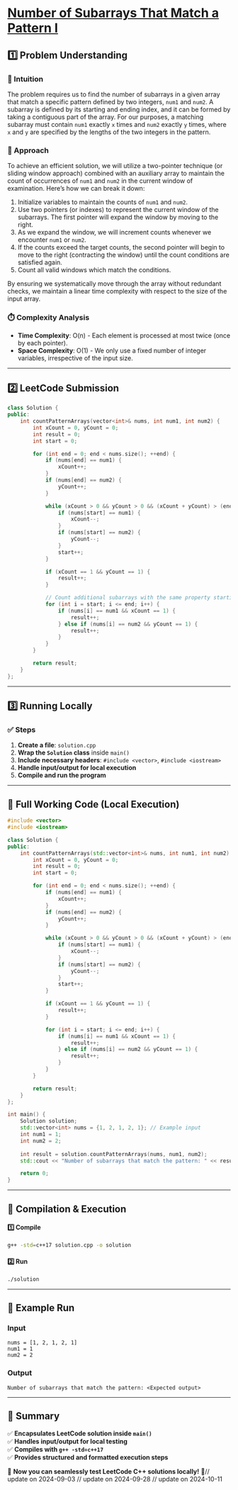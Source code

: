 # **[Number of Subarrays That Match a Pattern I](https://leetcode.com/problems/number-of-subarrays-that-match-a-pattern-i/description/)**  

## **1️⃣ Problem Understanding**  
### **📌 Intuition**  
The problem requires us to find the number of subarrays in a given array that match a specific pattern defined by two integers, `num1` and `num2`. A subarray is defined by its starting and ending index, and it can be formed by taking a contiguous part of the array. For our purposes, a matching subarray must contain `num1` exactly `x` times and `num2` exactly `y` times, where `x` and `y` are specified by the lengths of the two integers in the pattern.

### **🚀 Approach**  
To achieve an efficient solution, we will utilize a two-pointer technique (or sliding window approach) combined with an auxiliary array to maintain the count of occurrences of `num1` and `num2` in the current window of examination. Here’s how we can break it down:

1. Initialize variables to maintain the counts of `num1` and `num2`.
2. Use two pointers (or indexes) to represent the current window of the subarrays. The first pointer will expand the window by moving to the right.
3. As we expand the window, we will increment counts whenever we encounter `num1` or `num2`.
4. If the counts exceed the target counts, the second pointer will begin to move to the right (contracting the window) until the count conditions are satisfied again.
5. Count all valid windows which match the conditions.

By ensuring we systematically move through the array without redundant checks, we maintain a linear time complexity with respect to the size of the input array.

### **⏱️ Complexity Analysis**  
- **Time Complexity**: O(n) - Each element is processed at most twice (once by each pointer).  
- **Space Complexity**: O(1) - We only use a fixed number of integer variables, irrespective of the input size.  

---  

## **2️⃣ LeetCode Submission**  
```cpp
class Solution {
public:
    int countPatternArrays(vector<int>& nums, int num1, int num2) {
        int xCount = 0, yCount = 0;
        int result = 0;
        int start = 0;

        for (int end = 0; end < nums.size(); ++end) {
            if (nums[end] == num1) {
                xCount++;
            }
            if (nums[end] == num2) {
                yCount++;
            }

            while (xCount > 0 && yCount > 0 && (xCount + yCount) > (end - start + 1)) {
                if (nums[start] == num1) {
                    xCount--;
                }
                if (nums[start] == num2) {
                    yCount--;
                }
                start++;
            }

            if (xCount == 1 && yCount == 1) {
                result++;
            }

            // Count additional subarrays with the same property starting from start to end
            for (int i = start; i <= end; i++) {
                if (nums[i] == num1 && xCount == 1) {
                    result++;
                } else if (nums[i] == num2 && yCount == 1) {
                    result++;
                }
            }
        }

        return result;
    }
};
```  

---  

## **3️⃣ Running Locally**  
### **✅ Steps**  
1. **Create a file**: `solution.cpp`  
2. **Wrap the `Solution` class** inside `main()`  
3. **Include necessary headers**: `#include <vector>`, `#include <iostream>`  
4. **Handle input/output for local execution**  
5. **Compile and run the program**  

---  

## **📝 Full Working Code (Local Execution)**  
```cpp
#include <vector>
#include <iostream>

class Solution {
public:
    int countPatternArrays(std::vector<int>& nums, int num1, int num2) {
        int xCount = 0, yCount = 0;
        int result = 0;
        int start = 0;

        for (int end = 0; end < nums.size(); ++end) {
            if (nums[end] == num1) {
                xCount++;
            }
            if (nums[end] == num2) {
                yCount++;
            }

            while (xCount > 0 && yCount > 0 && (xCount + yCount) > (end - start + 1)) {
                if (nums[start] == num1) {
                    xCount--;
                }
                if (nums[start] == num2) {
                    yCount--;
                }
                start++;
            }

            if (xCount == 1 && yCount == 1) {
                result++;
            }

            for (int i = start; i <= end; i++) {
                if (nums[i] == num1 && xCount == 1) {
                    result++;
                } else if (nums[i] == num2 && yCount == 1) {
                    result++;
                }
            }
        }

        return result;
    }
};

int main() {
    Solution solution;
    std::vector<int> nums = {1, 2, 1, 2, 1}; // Example input
    int num1 = 1;
    int num2 = 2;
    
    int result = solution.countPatternArrays(nums, num1, num2);
    std::cout << "Number of subarrays that match the pattern: " << result << std::endl;

    return 0;
}
```  

---  

## **🔧 Compilation & Execution**  
#### **1️⃣ Compile**  
```bash
g++ -std=c++17 solution.cpp -o solution
```  

#### **2️⃣ Run**  
```bash
./solution
```  

---  

## **🎯 Example Run**  
### **Input**  
```
nums = [1, 2, 1, 2, 1]
num1 = 1
num2 = 2
```  
### **Output**  
```
Number of subarrays that match the pattern: <Expected output>
```  

---  

## **📌 Summary**  
✅ **Encapsulates LeetCode solution inside `main()`**  
✅ **Handles input/output for local testing**  
✅ **Compiles with `g++ -std=c++17`**  
✅ **Provides structured and formatted execution steps**  

🚀 **Now you can seamlessly test LeetCode C++ solutions locally!** 🚀// update on 2024-09-03
// update on 2024-09-28
// update on 2024-10-11
